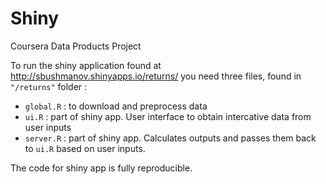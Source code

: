 Shiny
=====

Coursera Data Products Project

To run the shiny application found at http://sbushmanov.shinyapps.io/returns/ 
you need three files, found in `"/returns"` folder :

- `global.R` : to download and preprocess data  
- `ui.R` : part of shiny app. User interface to obtain intercative data from user inputs  
- `server.R` : part of shiny app. Calculates outputs and passes them back to `ui.R` based
on user inputs.

The code for shiny app is fully reproducible.
